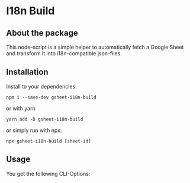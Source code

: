 # I18n Build

## About the package

This node-script is a simple helper to automatically fetch a Google Sheet and transform it into i18n-compatible json-files.

## Installation

Install to your dependencies:

```shell
npm i --save-dev gsheet-i18n-build
```

or with yarn

```shell
yarn add -D gsheet-i18n-build
```

or simply run with npx:

```shell
npx gsheet-i18n-build [sheet-id]
```

## Usage

You got the following CLI-Options:

